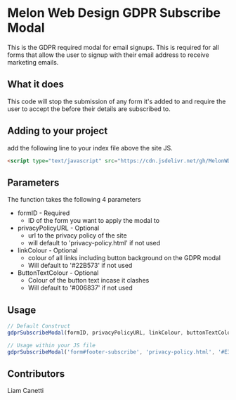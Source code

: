 # Melon Web Design GDPR Subscribe Modal

This is the GDPR required modal for email signups. This is required for all forms that allow the user to signup with their email address to receive marketing emails.

## What it does
This code will stop the submission of any form it's added to and require the user to accept the before their details are subscribed to.

## Adding to your project

add the following line to your index file above the site JS.
```html
<script type="text/javascript" src="https://cdn.jsdelivr.net/gh/MelonWD/gdpr-subscribe-modal/grdp-subscribe-modal.js"></script>
```

## Parameters
The function takes the following 4 parameters

* formID - Required
    * ID of the form you want to apply the modal to
* privacyPolicyURL - Optional
    * url to the privacy policy of the site
    * will default to 'privacy-policy.html' if not used
* linkColour - Optional
    * colour of all links including button background on the GDPR modal
    * Will default to '#22B573' if not used
* ButtonTextColour - Optional
    * Colour of the button text incase it clashes
    * Will default to '#006837' if not used


## Usage 
```Javascript
// Default Construct
gdprSubscribeModal(formID, privacyPolicyURL, linkColour, buttonTextColour);
```
```Javascript
// Usage within your JS file
gdprSubscribeModal('form#footer-subscribe', 'privacy-policy.html', '#E31522', '#FFF');
```

## Contributors

Liam Canetti
